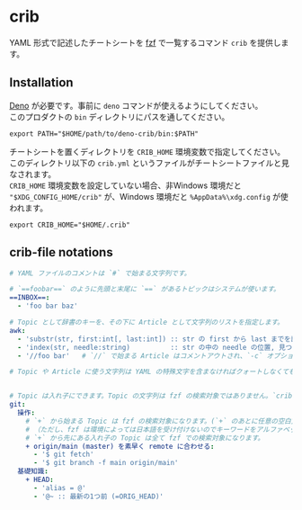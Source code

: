 # crib
YAML 形式で記述したチートシートを [fzf](https://github.com/junegunn/fzf) で一覧するコマンド `crib` を提供します。<br>


## Installation
[Deno](https://deno.land/) が必要です。事前に `deno` コマンドが使えるようにしてください。<br>
このプロダクトの `bin` ディレクトリにパスを通してください。<br>

```shell
export PATH="$HOME/path/to/deno-crib/bin:$PATH"
```

チートシートを置くディレクトリを `CRIB_HOME` 環境変数で指定してください。<br>
このディレクトリ以下の `crib.yml` というファイルがチートシートファイルと見なされます。<br>
`CRIB_HOME` 環境変数を設定していない場合、非Windows 環境だと `"$XDG_CONFIG_HOME/crib"` が、Windows 環境だと `%AppData%\xdg.config` が使われます。

```shell
export CRIB_HOME="$HOME/.crib"
```


## crib-file notations
```yaml:crib.yml
# YAML ファイルのコメントは `#` で始まる文字列です。

# `==foobar==` のように先頭と末尾に `==` があるトピックはシステムが使います。
==INBOX==:
  - 'foo bar baz'

# Topic として辞書のキーを、その下に Article として文字列のリストを指定します。
awk:
  - 'substr(str, first:int[, last:int]) :: str の first から last までを部分文字列として取得'
  - 'index(str, needle:string)          :: str の中の needle の位置, 見つからないときは 0'
  - '//foo bar'   # `//` で始まる Article はコメントアウトされ、`-c` オプション付きで実行されない限り fzf の候補に現れません。

# Topic や Article に使う文字列は YAML の特殊文字を含まなければクォートしなくても有効ですが、 Article はクォートで統一することを推奨します。


# Topic は入れ子にできます。Topic の文字列は fzf の検索対象ではありません。`crib` コマンドに引数として与えた文字列で Topic が絞り込まれます。
git:
  操作:
    # `+` から始まる Topic は fzf の検索対象になります。(`+` のあとに任意の空白文字を入れることができます。)
    # （ただし、fzf は環境によっては日本語を受け付けないのでキーワードをアルファベットで書くなど工夫が必要かもしれません。）
    # `+` から先にある入れ子の Topic は全て fzf での検索対象になります。
    + origin/main (master) を素早く remote に合わせる:
      - '$ git fetch'
      - '$ git branch -f main origin/main'
  基礎知識:
    + HEAD:
      - 'alias = @'
      - '@~ :: 最新の1つ前 (=ORIG_HEAD)'
```

